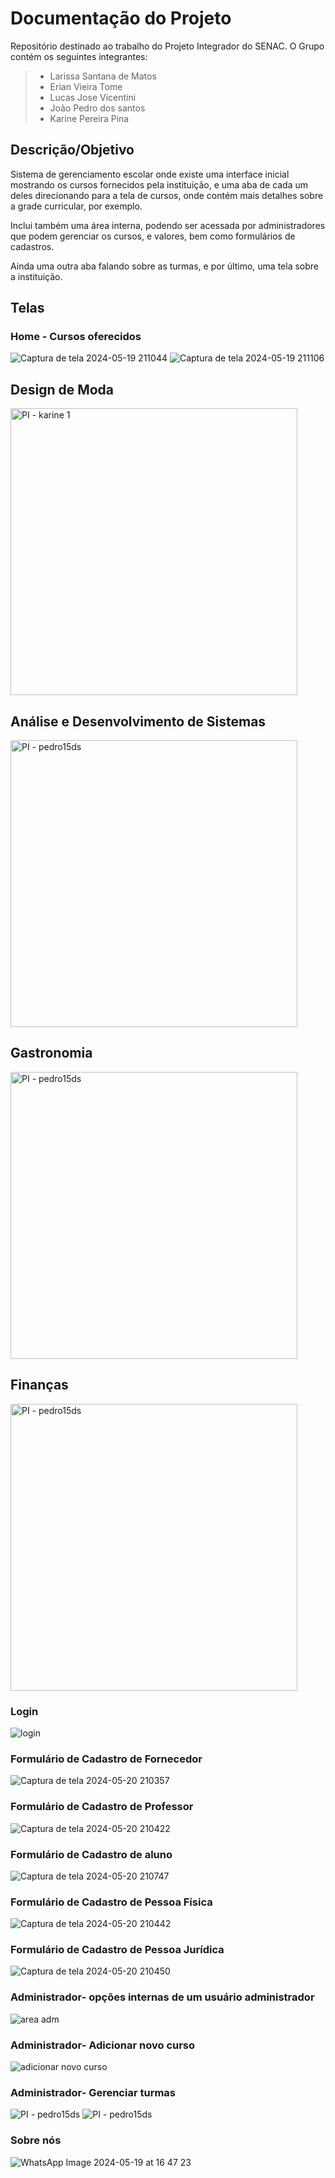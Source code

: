 # Documentação do Projeto

<p>Repositório destinado ao trabalho do Projeto Integrador do SENAC. O Grupo contém os seguintes integrantes:</p>

> - Larissa Santana de Matos
> - Erian Vieira Tome
> - Lucas Jose Vicentini
> - João Pedro dos santos
> - Karine Pereira Pina

## Descrição/Objetivo

<p>Sistema de gerenciamento escolar onde existe uma interface inicial mostrando os cursos fornecidos pela instituição, e uma aba de cada um deles direcionando para a tela de cursos, onde contém mais detalhes sobre a grade curricular, por exemplo.</p>

<p>Inclui também uma área interna, podendo ser acessada por administradores que podem gerenciar os cursos, e valores, bem como formulários de cadastros.</p>

<p>Ainda uma outra aba falando sobre as turmas, e por último, uma tela sobre a instituição.</p>

## Telas

### Home - Cursos oferecidos

![Captura de tela 2024-05-19 211044](https://github.com/ldematos/PI_grupo41/assets/155012602/d139dd07-2a69-48a0-a222-45ad10450696)
![Captura de tela 2024-05-19 211106](https://github.com/ldematos/PI_grupo41/assets/155012602/aa3ab06f-d46d-40ab-95ff-f6b5d1addb53)

## Design de Moda
<img width="459" alt="PI - karine 1" src="https://github.com/ldematos/PI_grupo41/assets/84131403/64f85c17-71e0-4e33-9756-8363ad69e825">

## Análise e Desenvolvimento de Sistemas
<img width="459" alt="PI - pedro15ds" src="https://github.com/ldematos/PI_grupo41/blob/main/WhatsApp%20Image%202024-05-20%20at%2009.21.18%20(1).jpeg">

## Gastronomia
<img width="459" alt="PI - pedro15ds" src="https://github.com/ldematos/PI_grupo41/blob/main/WhatsApp%20Image%202024-05-20%20at%2009.21.18.jpeg">

## Finanças
<img width="459" alt="PI - pedro15ds" src="https://github.com/ldematos/PI_grupo41/blob/main/WhatsApp%20Image%202024-05-20%20at%2009.21.19.jpeg">


### Login

![login](https://github.com/ldematos/PI_grupo41/blob/Erian/Login.png)

### Formulário de Cadastro de Fornecedor
![Captura de tela 2024-05-20 210357](https://github.com/ldematos/PI_grupo41/assets/155012602/a595121c-b442-44c3-8c39-d8d4e39696b2)

### Formulário de Cadastro de Professor
![Captura de tela 2024-05-20 210422](https://github.com/ldematos/PI_grupo41/assets/155012602/31349558-a882-4cbb-b29a-668f5df4aec9)

### Formulário de Cadastro de aluno
![Captura de tela 2024-05-20 210747](https://github.com/ldematos/PI_grupo41/assets/155012602/536e9fb8-2379-4937-83c1-44422430370f)

### Formulário de Cadastro de Pessoa Física
![Captura de tela 2024-05-20 210442](https://github.com/ldematos/PI_grupo41/assets/155012602/5cdf5ff3-8ae3-484f-b821-df4e1bdc67cd)

### Formulário de Cadastro de Pessoa Jurídica
![Captura de tela 2024-05-20 210450](https://github.com/ldematos/PI_grupo41/assets/155012602/9392b840-7a22-4ea7-8938-8ea59338bc7d)


### Administrador- opções internas de um usuário administrador
![area adm](https://github.com/ldematos/PI_grupo41/blob/Erian/Formulario.png)

### Administrador- Adicionar novo curso
![adicionar novo curso](https://github.com/ldematos/PI_grupo41/blob/Erian/Criar%20curso.png)

### Administrador- Gerenciar turmas

<img alt="PI - pedro15ds" src="https://github.com/Pedro15ds/PI/blob/main/WhatsApp%20Image%202024-05-20%20at%2012.17.01.jpeg">
<img alt="PI - pedro15ds" src="https://github.com/Pedro15ds/PI/blob/main/WhatsApp%20Image%202024-05-20%20at%2011.44.34.jpeg">

### Sobre nós
![WhatsApp Image 2024-05-19 at 16 47 23](https://github.com/ldematos/PI_grupo41/blob/Erian/Quem%20somos.png)



